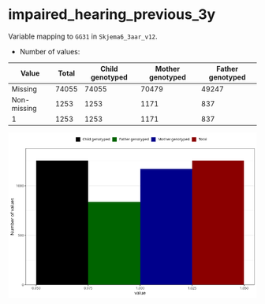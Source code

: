 # impaired_hearing_previous_3y
Variable mapping to `GG31` in `Skjema6_3aar_v12`.
- Number of values:

| Value | Total | Child genotyped | Mother genotyped | Father genotyped |
| ----- | ----- | --------------- | ---------------- | ---------------- |
| Missing | 74055 | 74055 | 70479 | 49247 |
| Non-missing | 1253 | 1253 | 1171 | 837 |
| 1 | 1253 | 1253 | 1171 | 837 |



![](impaired_hearing_previous_3y_n.png)



